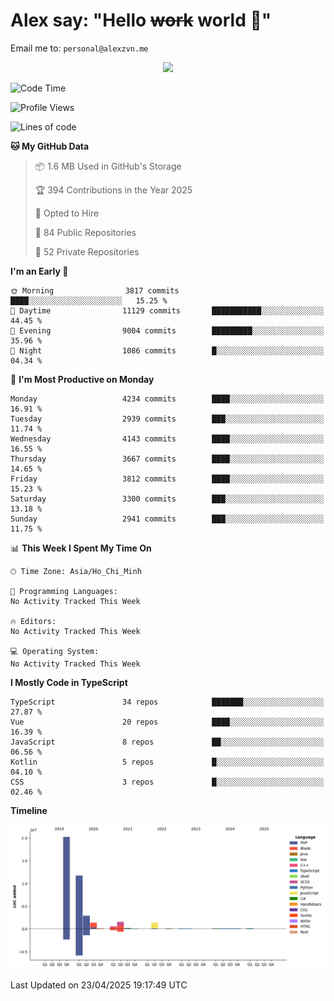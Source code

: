 # Alex say: "Hello ~~work~~ world 🐾"
Email me to: `personal@alexzvn.me`


<p align=center>
  <a href="https://skillicons.dev">
    <img src="https://skillicons.dev/icons?i=ts,js,php,nodejs,bun,vue,nuxt,react,svelte,tauri,laravel,rust,mongodb,docker,electron,redis,rabbitmq,tailwind,git,cloudflare,elysia,mysql,nginx,rollupjs,sentry,ubuntu,yarn,html,css,vite" />
  </a>
</p>

<!--START_SECTION:waka-->
![Code Time](http://img.shields.io/badge/Code%20Time-1%2C066%20hrs%2055%20mins-blue)

![Profile Views](http://img.shields.io/badge/Profile%20Views-0-blue)

![Lines of code](https://img.shields.io/badge/From%20Hello%20World%20I%27ve%20Written-40.7%20million%20lines%20of%20code-blue)

**🐱 My GitHub Data** 

> 📦 1.6 MB Used in GitHub's Storage 
 > 
> 🏆 394 Contributions in the Year 2025
 > 
> 💼 Opted to Hire
 > 
> 📜 84 Public Repositories 
 > 
> 🔑 52 Private Repositories 
 > 
**I'm an Early 🐤** 

```text
🌞 Morning                3817 commits        ████░░░░░░░░░░░░░░░░░░░░░   15.25 % 
🌆 Daytime                11129 commits       ███████████░░░░░░░░░░░░░░   44.45 % 
🌃 Evening                9004 commits        █████████░░░░░░░░░░░░░░░░   35.96 % 
🌙 Night                  1086 commits        █░░░░░░░░░░░░░░░░░░░░░░░░   04.34 % 
```
📅 **I'm Most Productive on Monday** 

```text
Monday                   4234 commits        ████░░░░░░░░░░░░░░░░░░░░░   16.91 % 
Tuesday                  2939 commits        ███░░░░░░░░░░░░░░░░░░░░░░   11.74 % 
Wednesday                4143 commits        ████░░░░░░░░░░░░░░░░░░░░░   16.55 % 
Thursday                 3667 commits        ████░░░░░░░░░░░░░░░░░░░░░   14.65 % 
Friday                   3812 commits        ████░░░░░░░░░░░░░░░░░░░░░   15.23 % 
Saturday                 3300 commits        ███░░░░░░░░░░░░░░░░░░░░░░   13.18 % 
Sunday                   2941 commits        ███░░░░░░░░░░░░░░░░░░░░░░   11.75 % 
```


📊 **This Week I Spent My Time On** 

```text
🕑︎ Time Zone: Asia/Ho_Chi_Minh

💬 Programming Languages: 
No Activity Tracked This Week

🔥 Editors: 
No Activity Tracked This Week

💻 Operating System: 
No Activity Tracked This Week
```

**I Mostly Code in TypeScript** 

```text
TypeScript               34 repos            ███████░░░░░░░░░░░░░░░░░░   27.87 % 
Vue                      20 repos            ████░░░░░░░░░░░░░░░░░░░░░   16.39 % 
JavaScript               8 repos             ██░░░░░░░░░░░░░░░░░░░░░░░   06.56 % 
Kotlin                   5 repos             █░░░░░░░░░░░░░░░░░░░░░░░░   04.10 % 
CSS                      3 repos             █░░░░░░░░░░░░░░░░░░░░░░░░   02.46 % 
```



**Timeline**

![Lines of Code chart](https://raw.githubusercontent.com/alexzvn/alexzvn/main/assets/bar_graph.png)


 Last Updated on 23/04/2025 19:17:49 UTC
<!--END_SECTION:waka-->
